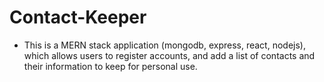 # Contact-Keeper

- This is a MERN stack application (mongodb, express, react, nodejs), which allows users to register accounts, and add a list of contacts and their information to keep for personal use.
